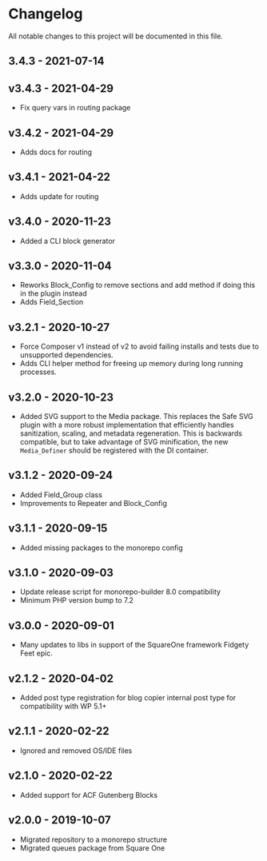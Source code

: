 # Changelog

All notable changes to this project will be documented in this file.

## 3.4.3 - 2021-07-14

## v3.4.3 - 2021-04-29

- Fix query vars in routing package

## v3.4.2 - 2021-04-29

 - Adds docs for routing

## v3.4.1 - 2021-04-22

 - Adds update for routing

## v3.4.0 - 2020-11-23

- Added a CLI block generator

## v3.3.0 - 2020-11-04

- Reworks Block_Config to remove sections and add method if doing this in the plugin instead
- Adds Field_Section

## v3.2.1 - 2020-10-27

- Force Composer v1 instead of v2 to avoid failing installs and tests due to unsupported dependencies.
- Adds CLI helper method for freeing up memory during long running processes.

## v3.2.0 - 2020-10-23

- Added SVG support to the Media package. This replaces the Safe SVG plugin with a more
  robust implementation that efficiently handles sanitization, scaling, and metadata
  regeneration. This is backwards compatible, but to take advantage of SVG minification,
  the new `Media_Definer` should be registered with the DI container.

## v3.1.2 - 2020-09-24

- Added Field_Group class
- Improvements to Repeater and Block_Config

## v3.1.1 - 2020-09-15

- Added missing packages to the monorepo config

## v3.1.0 - 2020-09-03

- Update release script for monorepo-builder 8.0 compatibility
- Minimum PHP version bump to 7.2

## v3.0.0 - 2020-09-01

- Many updates to libs in support of the SquareOne framework Fidgety Feet epic.

## v2.1.2 - 2020-04-02

- Added post type registration for blog copier internal post type for compatibility with WP 5.1+

## v2.1.1 - 2020-02-22

- Ignored and removed OS/IDE files

## v2.1.0 - 2020-02-22

- Added support for ACF Gutenberg Blocks

## v2.0.0 - 2019-10-07

- Migrated repository to a monorepo structure
- Migrated queues package from Square One
